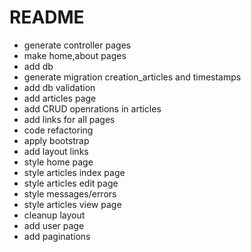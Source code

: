 # README

* generate controller pages
* make home,about pages
* add db
* generate migration creation_articles and timestamps
* add db validation
* add articles page
* add CRUD openrations in articles
* add links for all pages
* code refactoring
* apply bootstrap
* add layout links
* style home page
* style articles index page
* style articles edit page
* style messages/errors
* style articles view page
* cleanup layout
* add user page
* add paginations